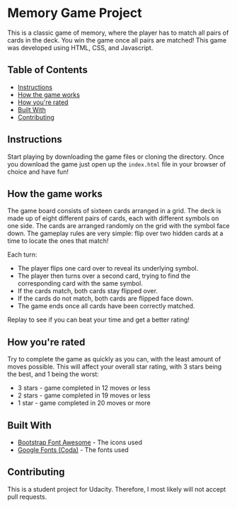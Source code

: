 # Memory Game Project

This is a classic game of memory, where the player has to match all pairs of cards in the deck. You win the game once all pairs are matched!
This game was developed using HTML, CSS, and Javascript.

## Table of Contents

* [Instructions](#instructions)
* [How the game works](#how-the-game-works)
* [How you're rated](#how-youre-rated)
* [Built With](#built-with)
* [Contributing](#contributing)

## Instructions

Start playing by downloading the game files or cloning the directory. Once you download the game just open up the `index.html` file in your browser of choice and have fun!

## How the game works

The game board consists of sixteen cards arranged in a grid. The deck is made up of eight different pairs of cards, each with different symbols on one side. The cards are arranged randomly on the grid with the symbol face down. The gameplay rules are very simple: flip over two hidden cards at a time to locate the ones that match!

Each turn:

* The player flips one card over to reveal its underlying symbol.
* The player then turns over a second card, trying to find the corresponding card with the same symbol.
* If the cards match, both cards stay flipped over.
* If the cards do not match, both cards are flipped face down.
* The game ends once all cards have been correctly matched.

Replay to see if you can beat your time and get a better rating!

## How you're rated

Try to complete the game as quickly as you can, with the least amount of moves possible. This will affect your overall star rating, with 3 stars being the best, and 1 being the worst:

* 3 stars - game completed in 12 moves or less
* 2 stars - game completed in 19 moves or less
* 1 star - game completed in 20 moves or more

## Built With
* [Bootstrap Font Awesome](https://fontawesome.com/) - The icons used
* [Google Fonts (Coda)](https://fonts.google.com/specimen/Coda) - The fonts used

## Contributing

This is a student project for Udacity. Therefore, I most likely will not accept pull requests.
